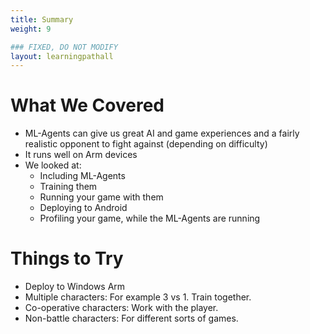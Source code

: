 ```yaml
---
title: Summary
weight: 9

### FIXED, DO NOT MODIFY
layout: learningpathall
---
```

# What We Covered
* ML-Agents can give us great AI and game experiences and a fairly realistic opponent to fight against (depending on difficulty)
* It runs well on Arm devices
* We looked at:
    * Including ML-Agents
    * Training them
    * Running your game with them
    * Deploying to Android
    * Profiling your game, while the ML-Agents are running

# Things to Try
* Deploy to Windows Arm
* Multiple characters: For example 3 vs 1. Train together.
* Co-operative characters: Work with the player.
* Non-battle characters: For different sorts of games.